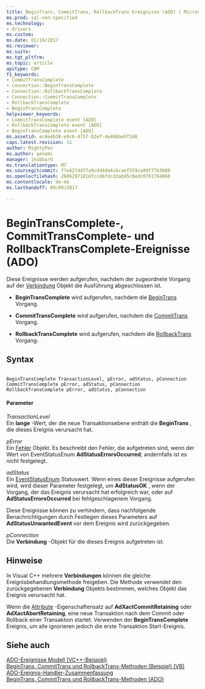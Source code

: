 ```yaml
---
title: BeginTrans, CommitTrans, RollbackTrans Ereignisse (ADO) | Microsoft Docs
ms.prod: sql-non-specified
ms.technology:
- drivers
ms.custom: 
ms.date: 01/19/2017
ms.reviewer: 
ms.suite: 
ms.tgt_pltfrm: 
ms.topic: article
apitype: COM
f1_keywords:
- CommitTransComplete
- Connection::BeginTransComplete
- Connection::RollbackTransComplete
- Connection::CommitTransComplete
- RollbackTransComplete
- BeginTransComplete
helpviewer_keywords:
- CommitTransComplete event [ADO]
- RollbackTransComplete event [ADO]
- BeginTransComplete event [ADO]
ms.assetid: ec4e4b38-e9c6-4757-b2ef-4e468ae5f1d8
caps.latest.revision: 11
author: MightyPen
ms.author: genemi
manager: jhubbard
ms.translationtype: MT
ms.sourcegitcommit: f7e6274d77a9cdd4de6cbcaef559ca99f77b3608
ms.openlocfilehash: 26062971810fcc46fdcd3ab95c8edc0701784860
ms.contentlocale: de-de
ms.lasthandoff: 09/09/2017

---
```

# <a name="begintranscomplete-committranscomplete-and-rollbacktranscomplete-events-ado"></a>BeginTransComplete-, CommitTransComplete- und RollbackTransComplete-Ereignisse (ADO)
Diese Ereignisse werden aufgerufen, nachdem der zugeordnete Vorgang auf der [Verbindung](../../../ado/reference/ado-api/connection-object-ado.md) Objekt die Ausführung abgeschlossen ist.  
  
-   **BeginTransComplete** wird aufgerufen, nachdem die [BeginTrans](../../../ado/reference/ado-api/begintrans-committrans-and-rollbacktrans-methods-ado.md) Vorgang.  
  
-   **CommitTransComplete** wird aufgerufen, nachdem die [CommitTrans](../../../ado/reference/ado-api/begintrans-committrans-and-rollbacktrans-methods-ado.md) Vorgang.  
  
-   **RollbackTransComplete** wird aufgerufen, nachdem die [RollbackTrans](../../../ado/reference/ado-api/begintrans-committrans-and-rollbacktrans-methods-ado.md) Vorgang.  
  
## <a name="syntax"></a>Syntax  
  
```  
  
BeginTransComplete TransactionLevel, pError, adStatus, pConnection  
CommitTransComplete pError, adStatus, pConnection  
RollbackTransComplete pError, adStatus, pConnection  
```  
  
#### <a name="parameters"></a>Parameter  
 *TransactionLevel*  
 Ein **lange** -Wert, der die neue Transaktionsebene enthält die **BeginTrans** , die dieses Ereignis verursacht hat.  
  
 *pError*  
 Ein [Fehler](../../../ado/reference/ado-api/error-object.md) Objekt. Es beschreibt den Fehler, die aufgetreten sind, wenn der Wert von EventStatusEnum **AdStatusErrorsOccurred**; andernfalls ist es nicht festgelegt.  
  
 *adStatus*  
 Ein [EventStatusEnum](../../../ado/reference/ado-api/eventstatusenum.md) Statuswert. Wenn eines dieser Ereignisse aufgerufen wird, wird dieser Parameter festgelegt, um **AdStatusOK** , wenn der Vorgang, der das Ereignis verursacht hat erfolgreich war, oder auf **AdStatusErrorsOccurred** bei fehlgeschlagenem Vorgang.  
  
 Diese Ereignisse können zu verhindern, dass nachfolgende Benachrichtigungen durch Festlegen dieses Parameters auf **AdStatusUnwantedEvent** vor dem Ereignis wird zurückgegeben.  
  
 *pConnection*  
 Die **Verbindung** -Objekt für die dieses Ereignis aufgetreten ist.  
  
## <a name="remarks"></a>Hinweise  
 In Visual C++ mehrere **Verbindungen** können die gleiche Ereignisbehandlungsmethode freigeben. Die Methode verwendet den zurückgegebenen **Verbindung** Objekts bestimmen, welches Objekt das Ereignis verursacht hat.  
  
 Wenn die [Attribute](../../../ado/reference/ado-api/attributes-property-ado.md) -Eigenschaftensatz auf **AdXactCommitRetaining** oder **AdXactAbortRetaining**, eine neue Transaktion nach dem Commit oder Rollback einer Transaktion startet. Verwenden der **BeginTransComplete** Ereignis, um alle ignorieren jedoch die erste Transaktion Start-Ereignis.  
  
## <a name="see-also"></a>Siehe auch  
 [ADO-Ereignisse Modell (VC++-Beispiel)](../../../ado/reference/ado-api/ado-events-model-example-vc.md)   
 [BeginTrans, CommitTrans und RollbackTrans-Methoden (Beispiel) (VB)](../../../ado/reference/ado-api/begintrans-committrans-and-rollbacktrans-methods-example-vb.md)   
 [ADO-Ereignis-Handler-Zusammenfassung](../../../ado/guide/data/ado-event-handler-summary.md)   
 [BeginTrans, CommitTrans und RollbackTrans-Methoden (ADO)](../../../ado/reference/ado-api/begintrans-committrans-and-rollbacktrans-methods-ado.md)

